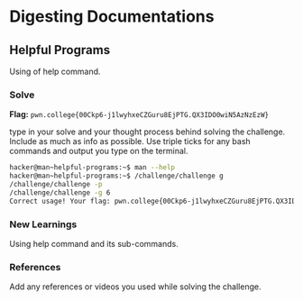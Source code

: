 # Digesting Documentations

## Helpful Programs
Using of help command.

### Solve
**Flag:** `pwn.college{00Ckp6-j1lwyhxeCZGuru8EjPTG.QX3IDO0wiN5AzNzEzW}`

type in your solve and your thought process behind solving the challenge. Include as much as info as possible. Use triple ticks for any bash commands and output you type on the terminal.

```bash
hacker@man~helpful-programs:~$ man --help
hacker@man~helpful-programs:~$ /challenge/challenge g
/challenge/challenge -p
/challenge/challenge -g 6
Correct usage! Your flag: pwn.college{00Ckp6-j1lwyhxeCZGuru8EjPTG.QX3IDO0wiN5AzNzEzW}
```

### New Learnings
Using help command and its sub-commands.

### References 
Add any references or videos you used while solving the challenge.
